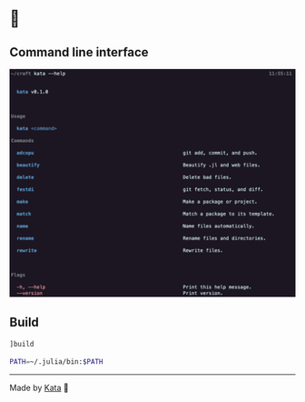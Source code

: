 # 💠

## Command line interface

![The screenshot of the help command](media/help.png)

## Build

```julia
]build
```

```bash
PATH=~/.julia/bin:$PATH
```

---

Made by [Kata](https://github.com/KwatMDPhD/Kata.jl) 🥋
